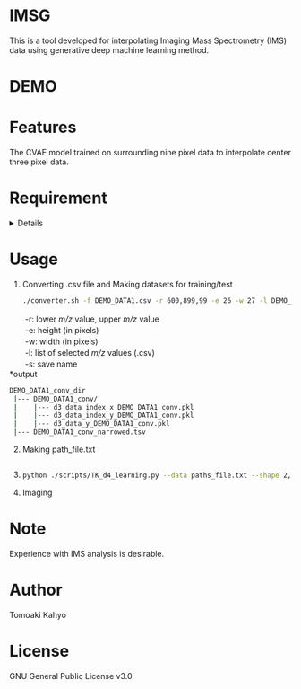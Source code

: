 # IMSG
This is a tool developed for interpolating Imaging Mass Spectrometry (IMS) data using generative deep machine learning method.

# DEMO
 

 
# Features
 The CVAE model trained on surrounding nine pixel data to interpolate center three pixel data.

 
# Requirement
<details>
CPU: Intel(R) Xeon(R) CPU E5-2603 v4 @1.70GHz    
 
GPU: NVIDIA TITAN X (Pascal) 12GB  
System Mem: DDR4 64GB  

Pytorch is used with CUDA.  
It is recommended to run in anaconda environment.  
___
```bash
conda info
```
```bash
           conda version : 23.9.0
    conda-build version : 3.27.0
         python version : 3.10.9.final.0
```
***
```bash
conda list | grep pytorch
```
```bash
pytorch                   2.0.0           cpu_generic_py310h3496f23_1    conda-forge
```
***
```bash
nvcc --version
```
```bash
Build cuda_12.4.r12.4/compiler.34097967_0
```
*Other libraries: pandas, dask
</details>
 
# Usage
1) Converting .csv file and Making datasets for training/test
   ```bash
   ./converter.sh -f DEMO_DATA1.csv -r 600,899,99 -e 26 -w 27 -l DEMO_LIST.csv -s DEMO_DATA1_conv
   ```   
　　-r: lower _m/z_ value, upper _m/z_ value   
　　-e: height (in pixels)   
　　-w: width (in pixels)   
　　-l: list of selected _m/z_ values (.csv)   
　　-s: save name   
  *output    
 ```bash
 DEMO_DATA1_conv_dir    
  |--- DEMO_DATA1_conv/   
  |    |--- d3_data_index_x_DEMO_DATA1_conv.pkl    
  |    |--- d3_data_index_y_DEMO_DATA1_conv.pkl    
  |    |--- d3_data_y_DEMO_DATA1_conv.pkl   
  |--- DEMO_DATA1_conv_narrowed.tsv   
 ```

2) Making path_file.txt
```bash

```
  
3) 
   ```bash
   python ./scripts/TK_d4_learning.py --data paths_file.txt --shape 2,11 --dlr 0.00000001 --glr 0.002 --beta1g 0.99 --batch 22224 –-fbatch 2 --epoch 3000--save learning_result
   ```   
5) Imaging
 

# Note
Experience with IMS analysis is desirable.
 
# Author
Tomoaki Kahyo
 
# License
GNU General Public License v3.0 
